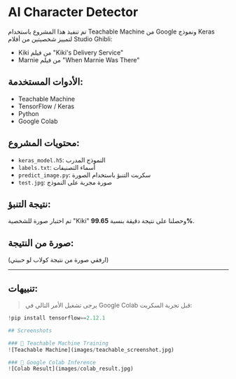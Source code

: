 # AI Character Detector

تم تنفيذ هذا المشروع باستخدام Teachable Machine من Google ونموذج Keras لتمييز شخصيتين من أفلام Studio Ghibli:  
- Kiki من فيلم "Kiki's Delivery Service"  
- Marnie من فيلم "When Marnie Was There"

## الأدوات المستخدمة:
- Teachable Machine
- TensorFlow / Keras
- Python
- Google Colab

## محتويات المشروع:
- `keras_model.h5`: النموذج المدرب
- `labels.txt`: أسماء التصنيفات
- `predict_image.py`: سكربت التنبؤ باستخدام الصورة
- `test.jpg`: صورة مجربة على النموذج

## نتيجة التنبؤ:
تم اختبار صورة للشخصية "Kiki" وحصلنا على نتيجة دقيقة بنسبة **99.65%**.

## صورة من النتيجة:
(ارفقي صورة من نتيجة كولاب لو حبيتي)

---

## تنبيهات:
> يرجى تشغيل الأمر التالي في Google Colab قبل تجربة السكربت:

```python
!pip install tensorflow==2.12.1

## Screenshots

### 📌 Teachable Machine Training
![Teachable Machine](images/teachable_screenshot.jpg)

### 📌 Google Colab Inference
![Colab Result](images/colab_result.jpg)
